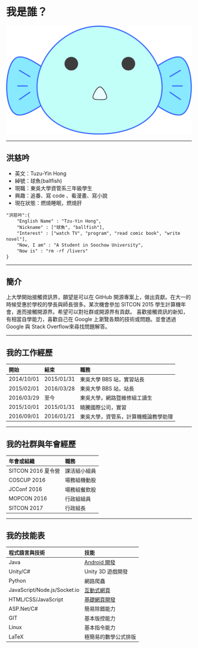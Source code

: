 # 我是誰？

![](images/ballfish.png)

---

## 洪慈吟
                
- 英文：Tuzu-Yin Hong
- 綽號：球魚(ballfish)
- 現職：東吳大學資管系三年級學生
- 興趣：追番、寫 code 、看漫畫、寫小說
- 現在狀態：燃燒睡眠，燃燒肝

```
"洪慈吟":{
    "English Name" : "Tzu-Yin Hong",
    "Nickname" : ["球魚", "ballfish"],
    "Interest" : ["watch TV", "program", "read comic book", "write novel"],
    "Now, I am" : "A Student in Soochow University",
    "Now is" : "rm -rf /livers"
}
```

---

## 簡介
                
上大學開始接觸資訊界，願望是可以在 GitHub 開源專案上，做出貢獻。在大一的時候受惠於學校的學長與師長很多。某次機會參加 SITCON 2015 學生計算機年會，進而接觸開源界。希望可以對社群或開源界有貢獻。
喜歡接觸資訊的新知，有相當自學能力，喜歡自己在 Google 上瀏覽各類的技術或問題。並會透過 Google 與 Stack Overflow來尋找問題解答。

---

## 我的工作經歷
                
|開始|結束|職務|
|:--|:--|:--|
|2014/10/01|2015/01/31|東吳大學 BBS 站，實習站長|
|2015/02/01|2016/03/28|東吳大學 BBS 站，站長|
|2016/03/29|至今      |東吳大學，網路暨維修組工讀生|
|2015/10/01|2015/01/31|曉騰國際公司，實習|
|2016/09/01|2016/01/21|東吳大學，資管系，計算機概論教學助理|

---

## 我的社群與年會經歷
                
|年會或組織|職務|
|:--|:--|
|SITCON 2016 夏令營|課活組小組員|
|COSCUP 2016|場務組機動股|
|JCConf 2016|場務組餐飲股|
|MOPCON 2016|行政組組員|
|SITCON 2017|行政組長|

---

## 我的技能表
                
|程式語言與技術|技能|
|:--|:--|
|Java|[Android 開發](https://github.com/lili668668/ShakePlayer)|
|Unity/C#|Unity 3D 遊戲開發|
|Python|網路爬蟲|
|JavaScript/Node.js/Socket.io|[互動式網頁](http://nodejs-nethw.rhcloud.com)|
|HTML/CSS/JavaScript|[基礎網頁開發](http://lili668668.github.io/NetHW/)|
|ASP.Net/C#|簡易除錯能力|
|GIT|基本版控能力|
|Linux|基本指令能力|
|LaTeX|極簡易的數學公式排版|

